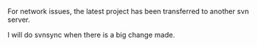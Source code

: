 For network issues, the latest project has been transferred to another svn server.

I will do svnsync when there is a big change made.